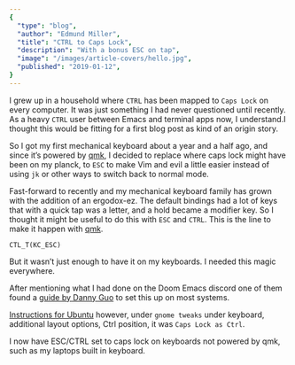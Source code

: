 ```yaml
---
{
  "type": "blog",
  "author": "Edmund Miller",
  "title": "CTRL to Caps Lock",
  "description": "With a bonus ESC on tap",
  "image": "/images/article-covers/hello.jpg",
  "published": "2019-01-12",
}
---
```


I grew up in a household where `CTRL` has been mapped to `Caps Lock` on every
computer. It was just something I had never questioned until recently. As a
heavy `CTRL` user between Emacs and terminal apps now, I understand.I thought
this would be fitting for a first blog post as kind of an origin story.

So I got my first mechanical keyboard about a year and a half ago, and since
it&rsquo;s powered by [qmk](https://docs.qmk.fm/#/), I decided to replace where caps lock might have been on my
planck, to `ESC` to make Vim and evil a little easier instead of using `jk` or
other ways to switch back to normal mode.

Fast-forward to recently and my mechanical keyboard family has grown with the
addition of an ergodox-ez. The default bindings had a lot of keys that with a
quick tap was a letter, and a hold became a modifier key. So I thought it might
be useful to do this with `ESC` and `CTRL`. This is the line to make it happen
with [qmk](https://docs.qmk.fm/#/).

    CTL_T(KC_ESC)

But it wasn&rsquo;t just enough to have it on my keyboards. I needed this magic everywhere.

After mentioning what I had done on the Doom Emacs discord one of them found a
[guide by Danny Guo](https://www.dannyguo.com/blog/remap-caps-lock-to-escape-and-control/) to set this up on most systems.

[Instructions for Ubuntu](https://www.dannyguo.com/blog/remap-caps-lock-to-escape-and-control/#xcape) however, under `gnome tweaks` under keyboard, additional layout
options, Ctrl position, it was `Caps Lock as Ctrl`.

I now have ESC/CTRL set to caps lock on keyboards not powered by qmk, such as my
laptops built in keyboard.
